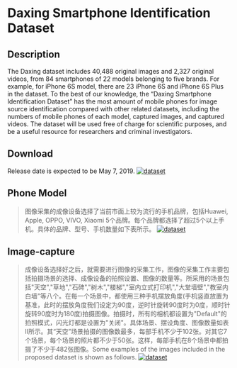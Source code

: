 # Daxing Smartphone Identification Dataset

## Description
The Daxing dataset includes 40,488 original images and 2,327 original videos, from 84 smartphones of 22 models belonging to five brands. For example, for iPhone 6S model, there are 23 iPhone 6S and iPhone 6S Plus in the dataset. To the best of our knowledge, the “Daxing Smartphone Identification Dataset” has the most amount of mobile phones for image source identification compared with other related datasets, including the numbers of mobile phones of each model, captured images, and captured videos. The dataset will be used free of charge for scientific purposes, and be a useful resource for researchers and criminal investigators.

## Download
Release date is expected to be May 7, 2019.
[![dataset](https://github.com/xyhcn/Daxing/blob/master/imgFile/download.jpg)](http://www.ppsuc.edu.cn)

## Phone Model
>图像采集的成像设备选择了当前市面上较为流行的手机品牌，包括Huawei, Apple, OPPO, VIVO, Xiaomi 5个品牌。每个品牌都选择了超过5个以上手机。具体的品牌、型号、手机数量如下表所示。
[![dataset](https://github.com/xyhcn/Daxing/blob/master/imgFile/phone.jpg)](http://www.ppsuc.edu.cn)

## Image-capture
>成像设备选择好之后，就需要进行图像的采集工作，图像的采集工作主要包括拍摄场景的选择、成像设备的拍照设置、图像的数量等。所采用的场景包括"天空","草地","石碑","树木","楼梯","室内立式打印机","大堂墙壁","教室内白墙"等八个。在每一个场景中，都使用三种手机摆放角度(手机竖直放置为基准，此时的摆放角度我们设定为90度，逆时针旋转90度时为0度，顺时针旋转90度时为180度)拍摄图像。拍摄时，所有的相机都设置为"Default"的拍照模式，闪光灯都是设置为"关闭"。具体场景、摆设角度、图像数量如表II所示。其“天空”场景拍摄的图像数最多，每部手机不少于102张。对其它7个场景，每个场景的照片都不少于50张。这样，每部手机在8个场景中都拍摄了不少于482张图像。Some examples of the images included in the proposed dataset is shown as follows.
[![dataset](https://github.com/xyhcn/Daxing/blob/master/imgFile/example.jpg)](http://www.ppsuc.edu.cn)
